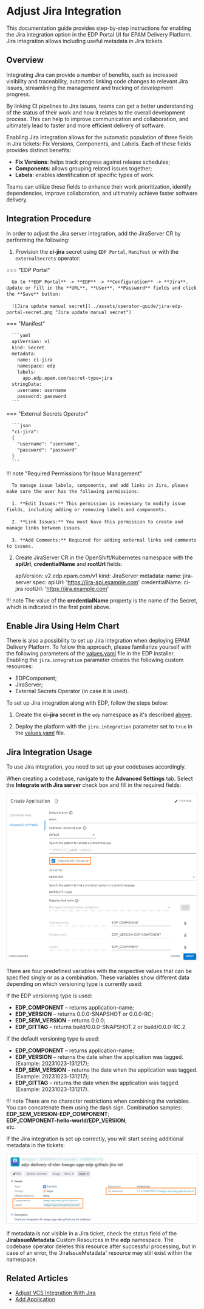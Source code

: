 # Adjust Jira Integration

This documentation guide provides step-by-step instructions for enabling the Jira integration option in the EDP Portal UI for EPAM Delivery Platform. Jira integration allows including useful metadata in Jira tickets.

## Overview

Integrating Jira can provide a number of benefits, such as increased visibility and traceability, automatic linking code changes to relevant Jira issues, streamlining the management and tracking of development progress.

By linking CI pipelines to Jira issues, teams can get a better understanding of the status of their work and how it relates to the overall development process. This can help to improve communication and collaboration, and ultimately lead to faster and more efficient delivery of software.

Enabling Jira integration allows for the automatic population of three fields in Jira tickets: Fix Versions, Components, and Labels. Each of these fields provides distinct benefits:

* **Fix Versions**: helps track progress against release schedules;
* **Components**: allows grouping related issues together;
* **Labels**: enables identification of specific types of work.

Teams can utilize these fields to enhance their work prioritization, identify dependencies, improve collaboration, and ultimately achieve faster software delivery.

## Integration Procedure<a name="integration-procedure"></a>

In order to adjust the Jira server integration, add the JiraServer CR by performing the following:

1. Provision the **ci-jira** secret using `EDP Portal`, `Manifest` or with the `externalSecrets` operator:

  === "EDP Portal"

      Go to **EDP Portal** -> **EDP** -> **Configuration** -> **Jira**. Update or fill in the **URL**, **User**, **Password** fields and click the **Save** button:

      ![Jira update manual secret](../assets/operator-guide/jira-edp-portal-secret.png "Jira update manual secret")

  === "Manifest"

      ```yaml
      apiVersion: v1
      kind: Secret
      metadata:
        name: ci-jira
        namespace: edp
        labels:
          app.edp.epam.com/secret-type=jira
      stringData:
        username: username
        password: password
      ```

  === "External Secrets Operator"

      ```json
      "ci-jira":
      {
        "username": "username",
        "password": "password"
      }
      ```

  !!! note "Required Permissions for Issue Management"

      To manage issue labels, components, and add links in Jira, please make sure the user has the following permissions:

      1. **Edit Issues:** This permission is necessary to modify issue fields, including adding or removing labels and components.

      2. **Link Issues:** You must have this permission to create and manage links between issues.

      3. **Add Comments:** Required for adding external links and comments to issues.



2. Create JiraServer CR in the OpenShift/Kubernetes namespace with the **apiUrl**, **credentialName** and **rootUrl** fields:

      apiVersion: v2.edp.epam.com/v1
      kind: JiraServer
      metadata:
        name: jira-server
      spec:
        apiUrl: 'https://jira-api.example.com'
        credentialName: ci-jira
        rootUrl: 'https://jira.example.com'

  !!! note
      The value of the **credentialName** property is the name of the Secret, which is indicated in the first point above.

## Enable Jira Using Helm Chart

There is also a possibility to set up Jira integration when deploying EPAM Delivery Platform. To follow this approach, please familiarize yourself with the following parameters of the [values.yaml](https://github.com/epam/edp-install/blob/release/3.8/deploy-templates/values.yaml#L138) file in the EDP installer. Enabling the `jira.integration` parameter creates the following custom resources:

* EDPComponent;
* JiraServer;
* External Secrets Operator (in case it is used).

To set up Jira integration along with EDP, follow the steps below:

1. Create the **ci-jira** secret in the `edp` namespace as it's described [above](#integration-procedure).

2. Deploy the platform with the `jira.integration` parameter set to `true` in the [values.yaml](https://github.com/epam/edp-install/blob/release/3.8/deploy-templates/values.yaml#L138) file.


## Jira Integration Usage

To use Jira integration, you need to set up your codebases accordingly.

When creating a codebase, navigate to the **Advanced Settings** tab. Select the **Integrate with Jira server** check box and fill in the required fields:

  ![Advanced settings](../assets/operator-guide/jira_integration_ac.png "Advanced settings")

There are four predefined variables with the respective values that can be specified singly or as a combination. These variables show different data depending on which versioning type is currently used:

If the EDP versioning type is used:

* **EDP_COMPONENT** – returns application-name;
* **EDP_VERSION** – returns 0.0.0-SNAPSHOT or 0.0.0-RC;
* **EDP_SEM_VERSION** – returns 0.0.0;
* **EDP_GITTAG** – returns build/0.0.0-SNAPSHOT.2 or build/0.0.0-RC.2.

If the default versioning type is used:

* **EDP_COMPONENT** – returns application-name;
* **EDP_VERSION** – returns the date when the application was tagged. (Example: 20231023-131217);
* **EDP_SEM_VERSION** – returns the date when the application was tagged. (Example: 20231023-131217);
* **EDP_GITTAG** – returns the date when the application was tagged. (Example: 20231023-131217).

!!! note
    There are no character restrictions when combining the variables. You can concatenate them using the dash sign. Combination samples:<br />
    **EDP_SEM_VERSION-EDP_COMPONENT**;<br />
    **EDP_COMPONENT-hello-world/EDP_VERSION**;<br />
    etc.

If the Jira integration is set up correctly, you will start seeing additional metadata in the tickets:

  ![Supplemental information](../assets/operator-guide/jira_versioning_type_example.png "Supplemental information")

If metadata is not visible in a Jira ticket, check the status field of the **JiraIssueMetadata** Custom Resources in the **edp** namespace. The codebase operator deletes this resource after successful processing, but in case of an error, the 'JiraIssueMetadata' resource may still exist within the namespace.

## Related Articles

* [Adjust VCS Integration With Jira](jira-gerrit-integration.md)
* [Add Application](../user-guide/add-application.md)
